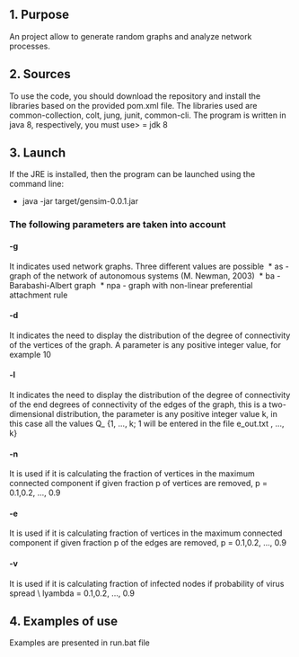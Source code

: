## 1. Purpose
An project allow to generate random graphs and analyze network processes.

## 2. Sources
To use the code, you should download the repository and install the libraries based on the provided pom.xml file. The libraries used are common-collection, colt, jung, junit, common-cli. The program is written in java 8, respectively, you must use> = jdk 8

## 3. Launch
If the JRE is installed, then the program can be launched using the command line:

* java -jar target/gensim-0.0.1.jar

### The following parameters are taken into account

#### -g
It indicates used network graphs. Three different values ​​are possible
 * as - graph of the network of autonomous systems (M. Newman, 2003)
 * ba -  Barabashi-Albert graph
 * npa - graph with non-linear preferential attachment rule
 
#### -d
It indicates the need to display the distribution of the degree of connectivity of the vertices of the graph. A parameter is any positive integer value, for example 10

#### -l
It indicates the need to display the distribution of the degree of connectivity of the end degrees of connectivity of the edges of the graph, this is a two-dimensional distribution, the parameter is any positive integer value k, in this case all the values ​​Q_ {1, ..., k; 1 will be entered in the file e_out.txt , ..., k}
 
#### -n
It is used if it is calculating the fraction of vertices in the maximum connected component if  given fraction p of vertices are removed, p = 0.1,0.2, ..., 0.9
 
#### -e
It is used if it is calculating fraction of vertices in the maximum connected component if given fraction p of the edges are removed, p = 0.1,0.2, ..., 0.9
 
#### -v 
It is used if it is calculating fraction of infected nodes if  probability of virus spread \ lyambda = 0.1,0.2, ..., 0.9
 
## 4. Examples of use

Examples are presented in run.bat file
